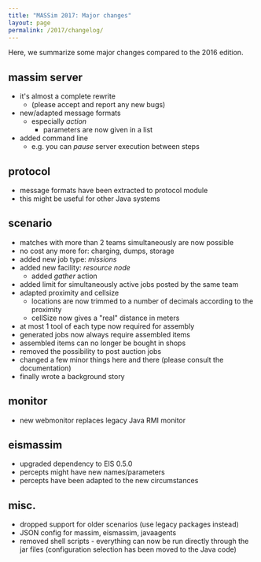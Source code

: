 ```yaml
---
title: "MASSim 2017: Major changes"
layout: page
permalink: /2017/changelog/
---
```


Here, we summarize some major changes compared to the 2016 edition.

## massim server

* it's almost a complete rewrite
    * (please accept and report any new bugs)
* new/adapted message formats
    * especially _action_
        * parameters are now given in a list
* added command line
    * e.g. you can _pause_ server execution between steps

## protocol

* message formats have been extracted to protocol module
* this might be useful for other Java systems

## scenario

* matches with more than 2 teams simultaneously are now possible
* no cost any more for: charging, dumps, storage
* added new job type: _missions_
* added new facility: _resource node_
    * added _gather_ action
* added limit for simultaneously active jobs posted by the same team
* adapted proximity and cellsize
    * locations are now trimmed to a number of decimals according to the proximity
    * cellSize now gives a "real" distance in meters
* at most 1 tool of each type now required for assembly
* generated jobs now always require assembled items
* assembled items can no longer be bought in shops
* removed the possibility to post auction jobs
* changed a few minor things here and there (please consult the documentation)
* finally wrote a background story

## monitor

* new webmonitor replaces legacy Java RMI monitor

## eismassim

* upgraded dependency to EIS 0.5.0
* percepts might have new names/parameters
* percepts have been adapted to the new circumstances

## misc.

* dropped support for older scenarios (use legacy packages instead)
* JSON config for massim, eismassim, javaagents
* removed shell scripts - everything can now be run directly through the jar files (configuration selection has been moved to the Java code)
